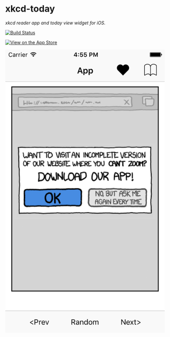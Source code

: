 # xkcd-today
*xkcd reader app and today view widget for iOS.*

[![Build Status](https://travis-ci.org/meekapps/xkcd-today.svg?branch=master)](https://travis-ci.org/meekapps/xkcd-today)

[![View on the App Store](https://linkmaker.itunes.apple.com/images/badges/en-us/badge_appstore-lrg.svg)](https://itunes.apple.com/us/app/xkcd-today/id1082226820?ls=1&mt=8)

![](/screenshots/4/main.png)
